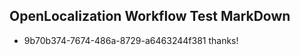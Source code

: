 ## OpenLocalization Workflow Test MarkDown
* 9b70b374-7674-486a-8729-a6463244f381 
thanks!<!--HONumber=Mar16_HO1-->
